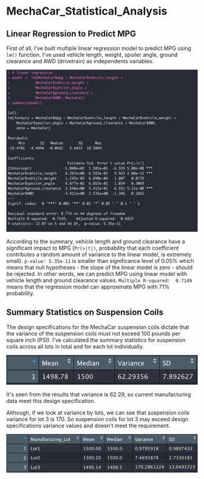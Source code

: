 # MechaCar_Statistical_Analysis


## Linear Regression to Predict MPG
First of all, I've built multiple linear regression model to predict MPG using `lm()` function. I've used vehicle length, weight, spoiler angle, ground clearance and AWD (drivetrain) as independents variables. 

![linear_regression](https://github.com/angkohtenko/MechaCar_Statistical_Analysis/blob/main/Images/Linear_regression_summary.png)

According to the summary, vehicle length and ground clearance have a significant impact to MPG (`Pr(>|t|)`, probability that each coefficient contributes a random amount of variance to the linear model, is extremely small).
`p-value: 5.35e-11` is smaller than significance level of 0.05% which means that null hypotheses - the slope of the linear model is zero - should be rejected. In other words, we can predict MPG using linear model with vehicle length and ground clearance values.
`Multiple R-squared:  0.7149` means that the regression model can approximate MPG with 71% probability.

## Summary Statistics on Suspension Coils
The design specifications for the MechaCar suspension coils dictate that the variance of the suspension coils must not exceed 100 pounds per square inch (PSI).
I've calculated the summary statistics for suspension coils across all lots in total and for each lot individually.

![total_summary](https://github.com/angkohtenko/MechaCar_Statistical_Analysis/blob/main/Images/total_summary.png)

It's seen from the results that variance is 62.29, so current manufacturing data meet this design specification.

Although, if we look at variance by lots, we can see that suspension coils variance for lot 3 is 170. So suspension coils for lot 3 may exceed design specifications variance values and doesn't meet the requirement.

![lot_summary](https://github.com/angkohtenko/MechaCar_Statistical_Analysis/blob/main/Images/lot_summary.png)

